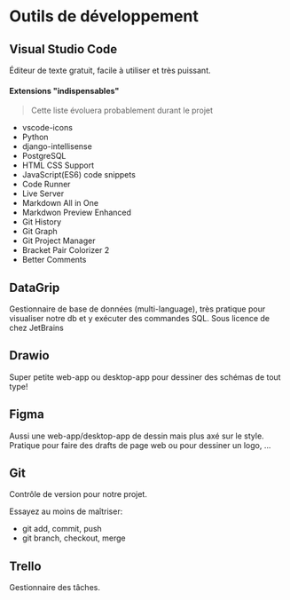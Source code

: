 # Outils de développement

## Visual Studio Code 
Éditeur de texte gratuit, facile à utiliser et très puissant.

#### Extensions "indispensables" 
> Cette liste évoluera probablement durant le projet
* vscode-icons
* Python
* django-intellisense
* PostgreSQL
* HTML CSS Support
* JavaScript(ES6) code snippets
* Code Runner
* Live Server
* Markdown All in One
* Markdwon Preview Enhanced
* Git History
* Git Graph
* Git Project Manager
* Bracket Pair Colorizer 2
* Better Comments


## DataGrip
Gestionnaire de base de données (multi-language), très pratique pour visualiser notre db et y exécuter des commandes SQL.
Sous licence de chez JetBrains


## Drawio
Super petite web-app ou desktop-app pour dessiner des schémas de tout type!  

## Figma 
Aussi une web-app/desktop-app de dessin mais plus axé sur le style. Pratique pour faire des drafts de page web ou pour dessiner un logo, ... 

## Git 
Contrôle de version pour notre projet.

Essayez au moins de maîtriser: 
* git add, commit, push
* git branch, checkout, merge

## Trello
Gestionnaire des tâches.  
